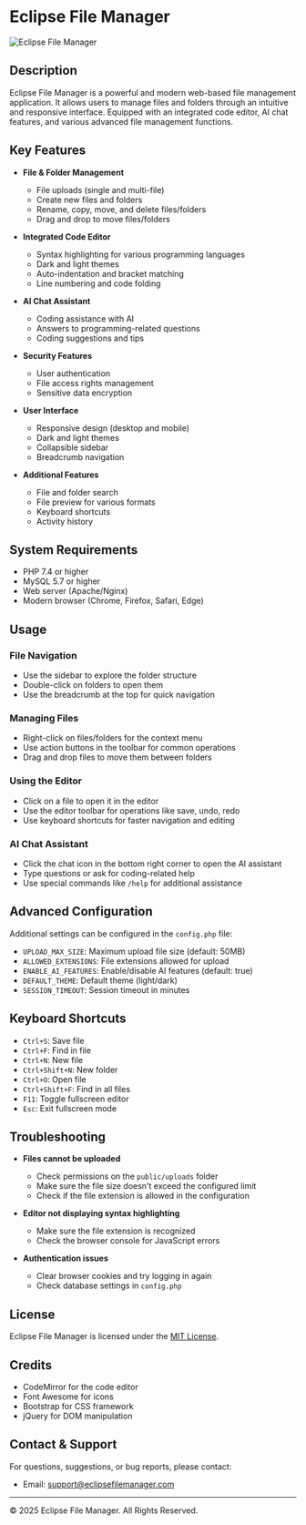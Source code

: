 # Eclipse File Manager

![Eclipse File Manager](https://i.imgur.com/2KonUxK.png)

## Description

Eclipse File Manager is a powerful and modern web-based file management application. It allows users to manage files and folders through an intuitive and responsive interface. Equipped with an integrated code editor, AI chat features, and various advanced file management functions.

## Key Features

- **File & Folder Management**
  - File uploads (single and multi-file)
  - Create new files and folders
  - Rename, copy, move, and delete files/folders
  - Drag and drop to move files/folders

- **Integrated Code Editor**
  - Syntax highlighting for various programming languages
  - Dark and light themes
  - Auto-indentation and bracket matching
  - Line numbering and code folding

- **AI Chat Assistant**
  - Coding assistance with AI
  - Answers to programming-related questions
  - Coding suggestions and tips

- **Security Features**
  - User authentication
  - File access rights management
  - Sensitive data encryption

- **User Interface**
  - Responsive design (desktop and mobile)
  - Dark and light themes
  - Collapsible sidebar
  - Breadcrumb navigation

- **Additional Features**
  - File and folder search
  - File preview for various formats
  - Keyboard shortcuts
  - Activity history

## System Requirements

- PHP 7.4 or higher
- MySQL 5.7 or higher
- Web server (Apache/Nginx)
- Modern browser (Chrome, Firefox, Safari, Edge)
## Usage

### File Navigation
- Use the sidebar to explore the folder structure
- Double-click on folders to open them
- Use the breadcrumb at the top for quick navigation

### Managing Files
- Right-click on files/folders for the context menu
- Use action buttons in the toolbar for common operations
- Drag and drop files to move them between folders

### Using the Editor
- Click on a file to open it in the editor
- Use the editor toolbar for operations like save, undo, redo
- Use keyboard shortcuts for faster navigation and editing

### AI Chat Assistant
- Click the chat icon in the bottom right corner to open the AI assistant
- Type questions or ask for coding-related help
- Use special commands like `/help` for additional assistance

## Advanced Configuration

Additional settings can be configured in the `config.php` file:

- `UPLOAD_MAX_SIZE`: Maximum upload file size (default: 50MB)
- `ALLOWED_EXTENSIONS`: File extensions allowed for upload
- `ENABLE_AI_FEATURES`: Enable/disable AI features (default: true)
- `DEFAULT_THEME`: Default theme (light/dark)
- `SESSION_TIMEOUT`: Session timeout in minutes

## Keyboard Shortcuts

- `Ctrl+S`: Save file
- `Ctrl+F`: Find in file
- `Ctrl+N`: New file
- `Ctrl+Shift+N`: New folder
- `Ctrl+O`: Open file
- `Ctrl+Shift+F`: Find in all files
- `F11`: Toggle fullscreen editor
- `Esc`: Exit fullscreen mode

## Troubleshooting

- **Files cannot be uploaded**
  - Check permissions on the `public/uploads` folder
  - Make sure the file size doesn't exceed the configured limit
  - Check if the file extension is allowed in the configuration

- **Editor not displaying syntax highlighting**
  - Make sure the file extension is recognized
  - Check the browser console for JavaScript errors

- **Authentication issues**
  - Clear browser cookies and try logging in again
  - Check database settings in `config.php`

## License

Eclipse File Manager is licensed under the [MIT License](LICENSE).

## Credits

- CodeMirror for the code editor
- Font Awesome for icons
- Bootstrap for CSS framework
- jQuery for DOM manipulation

## Contact & Support

For questions, suggestions, or bug reports, please contact:
- Email: support@eclipsefilemanager.com

---

&copy; 2025 Eclipse File Manager. All Rights Reserved.

